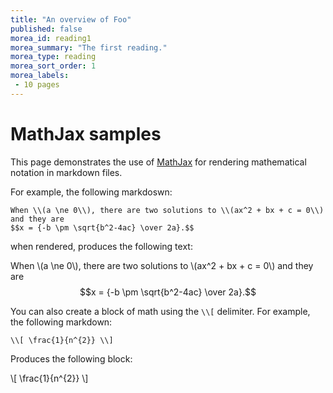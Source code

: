 ```yaml
---
title: "An overview of Foo"
published: false
morea_id: reading1
morea_summary: "The first reading."
morea_type: reading
morea_sort_order: 1
morea_labels:
 - 10 pages
---
```


# MathJax samples

This page demonstrates the use of [MathJax](http://www.mathjax.org) for rendering mathematical notation in markdown files.

For example, the following markdoswn:

```
When \\(a \ne 0\\), there are two solutions to \\(ax^2 + bx + c = 0\\) and they are
$$x = {-b \pm \sqrt{b^2-4ac} \over 2a}.$$
```

when rendered, produces the following text:

When \\(a \ne 0\\), there are two solutions to \\(ax^2 + bx + c = 0\\) and they are
$$x = {-b \pm \sqrt{b^2-4ac} \over 2a}.$$

You can also create a block of math using the `\\[` delimiter. For example, the following markdown: 

```
\\[ \frac{1}{n^{2}} \\]
```

Produces the following block:

\\[ \frac{1}{n^{2}} \\]